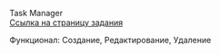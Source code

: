 Task Manager</br>
<a href="https://test.megapolis-it.ru/">Ссылка на страницу задания</a></br>

Функционал:
Создание, Редактирование, Удаление
